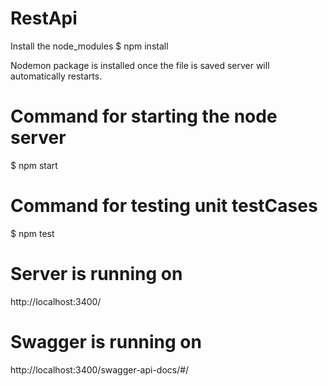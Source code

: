 # RestApi

Install the node_modules
$ npm install

Nodemon package is installed once the file is saved server will automatically restarts.

# Command for starting the node server

$ npm start

# Command for testing unit testCases

$ npm test

# Server is running on

http://localhost:3400/

# Swagger is running on

http://localhost:3400/swagger-api-docs/#/
